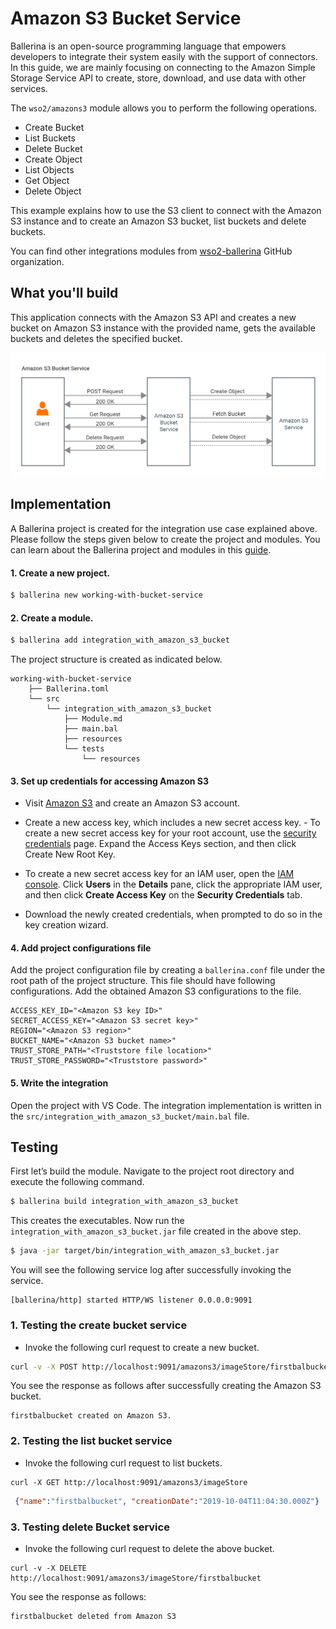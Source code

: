 # Amazon S3 Bucket Service

Ballerina is an open-source programming language that empowers developers to integrate their system easily with the 
support of connectors. In this guide, we are mainly focusing on connecting to the Amazon Simple Storage Service API to create, store, download, and use data with other services.  

The `wso2/amazons3` module allows you to perform the following operations.

- Create Bucket
- List Buckets
- Delete Bucket
- Create Object
- List Objects
- Get Object
- Delete Object

This example explains how to use the S3 client to connect with the Amazon S3 instance and to create an Amazon S3 bucket, list buckets and delete buckets.

You can find other integrations modules from [wso2-ballerina](https://github.com/wso2-ballerina) GitHub organization.

## What you'll build

This application connects with the Amazon S3 API and creates a new bucket on Amazon S3 instance with the provided name, gets the available buckets and deletes the specified bucket.

![working with Amazon S3 Object service](../../../../../assets/img/amazon-s3-bucket-service.png)

<!-- INCLUDE_MD: ../../../../../tutorial-prerequisites.md -->

<!-- INCLUDE_MD: ../../../../../tutorial-get-the-code.md -->

## Implementation

A Ballerina project is created for the integration use case explained above. Please follow the steps given 
below to create the project and modules. You can learn about the Ballerina project and modules in this 
[guide](https://ei.docs.wso2.com/en/latest/ballerina-integrator/develop/using-modules/#creating-a-project).

#### 1. Create a new project.

```bash
$ ballerina new working-with-bucket-service
```

#### 2. Create a module.

```bash
$ ballerina add integration_with_amazon_s3_bucket
```

The project structure is created as indicated below.

```
working-with-bucket-service
    ├── Ballerina.toml
    └── src
        └── integration_with_amazon_s3_bucket
            ├── Module.md
            ├── main.bal
            ├── resources
            └── tests
                └── resources
```

#### 3. Set up credentials for accessing Amazon S3

- Visit [Amazon S3](https://aws.amazon.com/s3/) and create an Amazon S3 account.

- Create a new access key, which includes a new secret access key.
        - To create a new secret access key for your root account, use the [security credentials](https://console.aws.amazon.com/iam/home?#security_credential) page. Expand the Access Keys section, and then click Create New Root Key.

-  To create a new secret access key for an IAM user, open the [IAM console](https://console.aws.amazon.com/iam/home?region=us-east-1#home). Click **Users** in the **Details** pane, click the appropriate IAM user, and then click **Create Access Key** on the **Security Credentials** tab.
- Download the newly created credentials, when prompted to do so in the key creation wizard.

#### 4. Add project configurations file

Add the project configuration file by creating a `ballerina.conf` file under the root path of the project structure. 
This file should have following configurations. Add the obtained Amazon S3 configurations to the file.

```
ACCESS_KEY_ID="<Amazon S3 key ID>"
SECRET_ACCESS_KEY="<Amazon S3 secret key>"
REGION="<Amazon S3 region>"
BUCKET_NAME="<Amazon S3 bucket name>"
TRUST_STORE_PATH="<Truststore file location>"
TRUST_STORE_PASSWORD="<Truststore password>"
```

#### 5. Write the integration
Open the project with VS Code. The integration implementation is written in the `src/integration_with_amazon_s3_bucket/main.bal` file.

<!-- INCLUDE_CODE: src/integration_with_amazon_s3_bucket/main.bal -->

## Testing 

First let’s build the module. Navigate to the project root directory and execute the following command.

```bash
$ ballerina build integration_with_amazon_s3_bucket
```

This creates the executables. Now run the `integration_with_amazon_s3_bucket.jar` file created in the above step.

```bash
$ java -jar target/bin/integration_with_amazon_s3_bucket.jar
```

You will see the following service log after successfully invoking the service.

```log
[ballerina/http] started HTTP/WS listener 0.0.0.0:9091
```

### 1. Testing the create bucket service 

- Invoke the following curl request to create a new bucket.
```bash
curl -v -X POST http://localhost:9091/amazons3/imageStore/firstbalbucket
```
You see the response as follows after successfully creating the Amazon S3 bucket.
```
firstbalbucket created on Amazon S3.
```

### 2. Testing the list bucket service 

- Invoke the following curl request to list buckets.
```
curl -X GET http://localhost:9091/amazons3/imageStore

```

```json
 {"name":"firstbalbucket", "creationDate":"2019-10-04T11:04:30.000Z"}
```

### 3. Testing delete Bucket service

- Invoke the following curl request to delete the above bucket.
```
curl -v -X DELETE http://localhost:9091/amazons3/imageStore/firstbalbucket
```
You see the response as follows:
```
firstbalbucket deleted from Amazon S3
```
